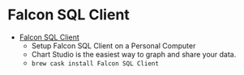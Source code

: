 # Falcon SQL Client
- [Falcon SQL Client](https://plot.ly/free-sql-client-download/)
  -  Setup Falcon SQL Client on a Personal Computer
  - Chart Studio is the easiest way to graph and share your data.
  - `brew cask install Falcon SQL Client`
